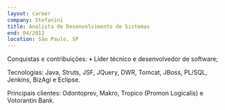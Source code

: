 ```yaml
---
layout: career
company: Stefanini
title: Analista de Desenvolvimento de Sistemas
end: 04/2012
location: São Paulo, SP
---
```


Conquistas e contribuições:
•	Líder técnico e desenvolvedor de software;

Tecnologias: Java, Struts, JSF, JQuery, DWR, Tomcat, JBoss, PL/SQL, Jenkins, BizAgi e Eclipse.

Principais clientes: Odontoprev, Makro, Tropico (Promon Logicalis) e Votorantin Bank.
